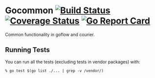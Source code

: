 # Gocommon [![Build Status](https://travis-ci.org/nyaruka/gocommon.svg?branch=master)](https://travis-ci.org/nyaruka/gocommon) [![Coverage Status](https://coveralls.io/repos/github/nyaruka/gocommon/badge.svg?branch=master)](https://coveralls.io/github/nyaruka/gocommon?branch=master) [![Go Report Card](https://goreportcard.com/badge/github.com/nyaruka/gocommon)](https://goreportcard.com/report/github.com/nyaruka/gocommon)

Common functionality in goflow and courier.

## Running Tests

You can run all the tests (excluding tests in vendor packages) with:

```
% go test $(go list ./... | grep -v /vendor/)
```
